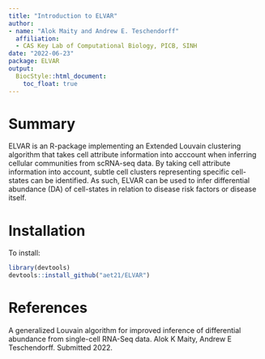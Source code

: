 ```yaml
---
title: "Introduction to ELVAR"
author:
- name: "Alok Maity and Andrew E. Teschendorff"
  affiliation: 
  - CAS Key Lab of Computational Biology, PICB, SINH
date: "2022-06-23"
package: ELVAR
output:
  BiocStyle::html_document:
    toc_float: true
---
```


# Summary

ELVAR is an R-package implementing an Extended Louvain clustering algorithm that takes cell attribute information into acccount when inferring cellular communities from scRNA-seq data. By taking cell attribute information into account, subtle cell clusters representing specific cell-states can be identified. As such, ELVAR can be used to infer differential abundance (DA) of cell-states in relation to disease risk factors or disease itself.

# Installation

To install:

```r
library(devtools)
devtools::install_github("aet21/ELVAR")
```

# References

A generalized Louvain algorithm for improved inference of differential abundance from single-cell RNA-Seq data. Alok K Maity, Andrew E Teschendorff. Submitted 2022.
